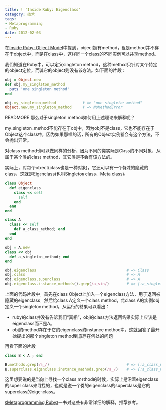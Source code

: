 ```yaml
---
title: ! 'Inside Ruby: Eigenclass'
category: 技术
tags:
- Metaprogramming
- Ruby
date: 2012-02-03
---
```

在[Inside Ruby: Object Model](/2012/02/02/inside-ruby-object-model.html)中提到，object拥有method，但是method并不存在于object中，而是在class中，这样同一个class的不同实例可以共享method。

我们知道在Ruby中，可以定义singleton method，这种method只针对某个特定的object定位，而其它的object则没有该方法。如下面的片段：

``` ruby
obj = Object.new
def obj.my_singleton_method
  puts 'one singleton method'
end

obj.my_singleton_method            # => "one singleton method"
Object.new.my_singleton_method     # => NoMethodError
```
READMORE
那么对于singleton method如何用上述理论来解释呢？

my_singleton_method不能存在于obj中，因为obj不是class，它也不能存在于Object这个class中，因为如果那样的话，所有的Object实例都会有这个方法，不会抛出异常。

对class method也可以做同样的分析，因为不同的类实际是Class的不同对象，从属于某个类的class method，其它类是不会有该方法的。

实际上，对每个object(class也是一种对象)，它还可以有一个特殊的隐藏的class，这就是Eigenclass(也叫Singleton class，Meta class)。

``` ruby
class Object
  def eigenclass
    class << self
      self
    end
  end
end

class A
  class << self
    def a_class_method; end
  end
end

obj = A.new
class << obj
  def a_singleton_method; end
end

obj.eigenclass                                         # => Class
obj.class                                              # => A
obj.eigenclass.superclass                              # => A
obj.eigenclass.instance_methods().grep(/a_sin/)        # => [:a_singleton_method]
```

上面的代码片段中，首先在class Object上加入一个eigenclass方法，用于返回被隐藏的eigenclass，然后给class A定义一个class method，给class A的实例obj定义一个singleton method。从运行的结果可以看出：

* ruby的class并没有告诉我们“真相”，obj的class方法返回结果实际上应该是eigenclass而不是A。</li>
* obj的method存在于它的eigenclass的instance method中，这就回答了最开始提出的那个singleton method到底存在何处的问题</li>

再看下面的片段

```ruby 
class B < A ; end

B.methods.grep(/a_/)                                   # => [:a_class_method]
B.superclass.eigenclass.instance_methods.grep(/a_/)    # => [:a_class_method]
```

这里想要说的是当向上寻找一个class method的时候，实际上是沿着eigenclass的super class来寻找的，也就是说一个类的eigenclass的superclass是它的superclass的eigenclass。

[《Metaprogramming Ruby》](http://book.douban.com/subject/4086938/")一书对这些有非常详细的解释，推荐参考。
